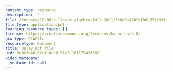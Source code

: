 ```yaml
---
content_type: resource
description: ''
file: /courses/18-06sc-linear-algebra-fall-2011/3c8e3a4002df0dc851e316f175436682_Y_Ac6KiQ1t0.pdf
file_type: application/pdf
learning_resource_types: []
license: https://creativecommons.org/licenses/by-nc-sa/4.0/
ocw_type: OCWFile
resourcetype: Document
title: 3play pdf file
uid: 3c8e3a40-02df-0dc8-51e3-16f175436682
video_metadata:
  youtube_id: null
---
```

